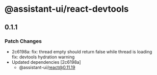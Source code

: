 # @assistant-ui/react-devtools

## 0.1.1

### Patch Changes

- 2c6198a: fix: thread empty should return false while thread is loading
  fix: devtools hydration warning
- Updated dependencies [2c6198a]
  - @assistant-ui/react@0.11.19

